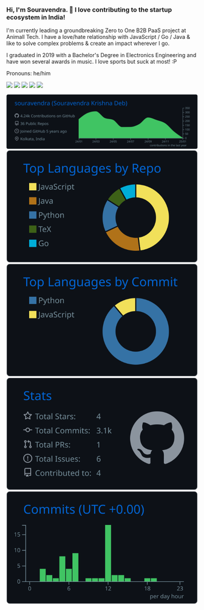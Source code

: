 ### Hi, I'm Souravendra. 👋 I love contributing to the startup ecosystem in India!

I'm currently leading a groundbreaking Zero to One B2B PaaS project at Animall Tech. 
I have a love/hate relationship with JavaScript / Go / Java & like to solve complex problems & create an impact wherever I go.

I graduated in 2019 with a Bachelor's Degree in Electronics Engineering and have won several awards in music. I love sports but suck at most! :P

Pronouns: he/him

[![](https://img.shields.io/badge/Github-%2Fsouravendra-brightgreen)](https://github.com/souravendra)
[![](https://img.shields.io/badge/LinkedIn-%2Fsouravendra-blue)](https://www.linkedin.com/in/souravendra)
[![](https://img.shields.io/badge/YouTube-%2Fskrish-red)](https://www.youtube.com/channel/UCqnCDo02VHdAYmrROb_ZiEw)
[![](https://img.shields.io/youtube/channel/views/UCqnCDo02VHdAYmrROb_ZiEw?style=social)](https://www.youtube.com/channel/UCqnCDo02VHdAYmrROb_ZiEw)
[![](https://img.shields.io/badge/Twitch-%2Fskrish-blueviolet)](https://www.twitch.tv/skrish_djent)

[![](https://raw.githubusercontent.com/souravendra/souravendra/master/profile-summary-card-output/github_dark/0-profile-details.svg)](https://github.com/souravendra)
[![](https://raw.githubusercontent.com/souravendra/souravendra/master/profile-summary-card-output/github_dark/1-repos-per-language.svg)](https://github.com/vn7n24fzkq/github-profile-summary-cards) [![](https://raw.githubusercontent.com/souravendra/souravendra/master/profile-summary-card-output/github_dark/2-most-commit-language.svg)](https://github.com/vn7n24fzkq/github-profile-summary-cards)
[![](https://raw.githubusercontent.com/souravendra/souravendra/master/profile-summary-card-output/github_dark/3-stats.svg)](https://github.com/vn7n24fzkq/github-profile-summary-cards) [![](https://raw.githubusercontent.com/souravendra/souravendra/master/profile-summary-card-output/github_dark/4-productive-time.svg)](https://github.com/vn7n24fzkq/github-profile-summary-cards)

